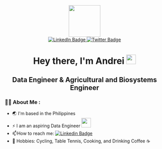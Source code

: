 <div id="header" align="center">
  <img src="https://media.giphy.com/media/M9gbBd9nbDrOTu1Mqx/giphy.gif" width="100"/>
</div>

<div id="badges" align="center">
  <a href="https://linkedin.com/in/andreiargana">
    <img src="https://img.shields.io/badge/LinkedIn-blue?style=for-the-badge&logo=linkedin&logoColor=white" alt="LinkedIn Badge"/>
  </a>
  <a href="https://twitter.com/andreiargana">
    <img src="https://img.shields.io/badge/Twitter-blue?style=for-the-badge&logo=twitter&logoColor=white" alt="Twitter Badge"/>
  </a>
</div>

<h1 align="center">
  Hey there, I'm Andrei
  <img src="https://media.giphy.com/media/hvRJCLFzcasrR4ia7z/giphy.gif" width="30px"/>
</h1>
<h2 align="center">
  Data Engineer & Agricultural and Biosystems Engineer
</h2>


### :man_technologist: About Me :


- :earth_asia: I'm based in the Philippines
- :zap: I am an aspiring Data Engineer <img src="https://media.giphy.com/media/WUlplcMpOCEmTGBtBW/giphy.gif" width="30">
- :mailbox:How to reach me: [![Linkedin Badge](https://img.shields.io/badge/-andrei-blue?style=flat&logo=Linkedin&logoColor=white)](https://linkedin.com/in/andreiargana)
- :bicyclist: Hobbies: Cycling, Table Tennis, Cooking, and Drinking Coffee :coffee:
